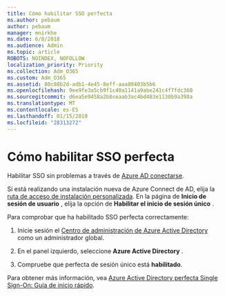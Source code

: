 ```yaml
---
title: Cómo habilitar SSO perfecta
ms.author: pebaum
author: pebaum
manager: mnirkhe
ms.date: 6/8/2018
ms.audience: Admin
ms.topic: article
ROBOTS: NOINDEX, NOFOLLOW
localization_priority: Priority
ms.collection: Adm_O365
ms.custom: Adm_O365
ms.assetid: 80c88b2d-adb1-4e45-8eff-aaa80403b5b6
ms.openlocfilehash: 9ee9fe3a5cb9f1c40a1141a9abe241c4f7fdc360
ms.sourcegitcommit: d6ea5e9458a2b8ceaab3ac4bd483e1130b9a398a
ms.translationtype: MT
ms.contentlocale: es-ES
ms.lasthandoff: 01/15/2019
ms.locfileid: "28313272"
---
```

# <a name="how-to-enable-seamless-sso"></a>Cómo habilitar SSO perfecta

Habilitar SSO sin problemas a través de [Azure AD conectarse](https://docs.microsoft.com/en-us/azure/active-directory/connect/active-directory-aadconnect).
  
Si está realizando una instalación nueva de Azure Connect de AD, elija la [ruta de acceso de instalación personalizada](https://docs.microsoft.com/en-us/azure/active-directory/connect/active-directory-aadconnect-get-started-custom). En la página de **Inicio de sesión de usuario** , elija la opción de **Habilitar el inicio de sesión único** . 
  
Para comprobar que ha habilitado SSO perfecta correctamente:
  
1. Inicie sesión el [Centro de administración de Azure Active Directory](https://aad.portal.azure.com) como un administrador global. 
    
2. En el panel izquierdo, seleccione **Azure Active Directory** . 
    
3. Compruebe que perfecta de sesión único está **habilitado**.
    
Para obtener más información, vea [Azure Active Directory perfecta Single Sign-On: Guía de inicio rápido](https://docs.microsoft.com/en-us/azure/active-directory/connect/active-directory-aadconnect-sso-quick-start).
  

